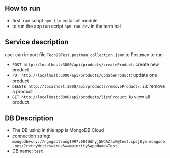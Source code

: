 

## How to run
- first, run script `npm i` to install all module
- to run the app run script `npm run dev` in the terminal

## Service description
user can import file `Tech99Test.postman_collection.json` to Postman to run
- `POST http://localhost:3000/api/products/createProduct`: create new product
- `PUT http://localhost:3000/api/products/updateProduct`: update one product
- `DELETE http://localhost:3000/api/products/removeProduct/:id`: remove a product
- `GET http://localhost:3000/api/products/listProduct`: to view all product

## DB Description
- The DB using in this app is MongoDB Cloud
- connection string: `mongodb+srv://ngngoctrung1997:00fUdhyjGWdAZfxF@test.spsj8ym.mongodb.net/?retryWrites=true&w=majority&appName=Test`
- DB name: `test`
